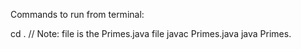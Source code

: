 Commands to run from terminal:

cd <File directory>. // Note: file is the Primes.java file
javac Primes.java
java Primes.
